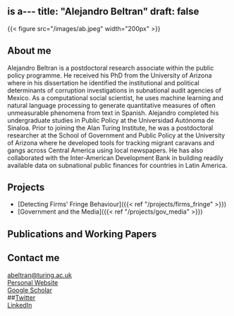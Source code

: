 is a---
title: "Alejandro Beltran"
draft: false
---

{{< figure src="/images/ab.jpeg" width="200px" >}}

## About me

Alejandro Beltran is a postdoctoral research associate within the public policy programme. He received his PhD from the University of Arizona where in his dissertation he identified the institutional and political determinants of corruption investigations in subnational audit agencies of Mexico. As a computational social scientist, he uses machine learning and natural language processing to generate quantitative measures of often unmeasurable phenomena from text in Spanish. Alejandro completed his undergraduate studies in Public Policy at the Universidad Autónoma de Sinaloa. Prior to joining the Alan Turing Institute, he was a postdoctoral researcher at the School of Government and Public Policy at the University of Arizona where he developed tools for tracking migrant caravans and gangs across Central America using local newspapers. He has also collaborated with the Inter-American Development Bank in building readily available data on subnational public finances for countries in Latin America.

## Projects

* [Detecting Firms' Fringe Behaviour]({{< ref "/projects/firms_fringe" >}}) 
* [Government and the Media]({{< ref "/projects/gov_media" >}}) 


## Publications and Working Papers


## Contact me

abeltran@turing.ac.uk   
[Personal Website](https://www.beltranalejandro.com)   
[Google Scholar](https://scholar.google.com/citations?user=w-5RBX8AAAAJ&hl=en)    
##[Twitter](https://twitter.com/beltranalexj)     
[LinkedIn](https://www.linkedin.com/in/beltranalejandro)      